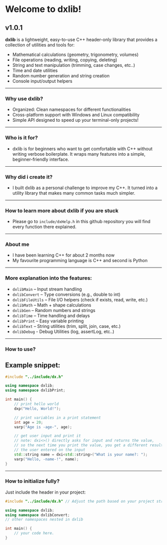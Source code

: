 # Welcome to dxlib!
## v1.0.1

**dxlib** is a lightweight, easy-to-use C++ header-only library that provides a collection of utilities and tools for:

- Mathematical calculations (geometry, trigonometry, volumes)
- File operations (reading, writing, copying, deleting)
- String and text manipulation (trimming, case changes, etc..)
- Time and date utilities
- Random number generation and string creation
- Console input/output helpers

---

### Why use dxlib?

- Organized: Clean namespaces for different functionalities
- Cross-platform support with Windows and Linux compatibility
- Simple API designed to speed up your terminal-only projects!

---

### Who is it for?

- dxlib is for beginners who want to get comfortable with C++
without writing verbose boilerplate. It wraps many features into a simple, beginner-friendly interface.

---

### Why did i create it?

- I built dxlib as a personal challenge to improve my C++.
It turned into a utility library that makes many common tasks much simpler.

---

### How to learn more about dxlib if you are stuck

- Please go to ``include/dxHelp.h`` in this github repository
you will find every function there explained.

---

### About me

- I have been learning C++ for about 2 months now
- My favourite programming language is C++ and second is Python

---

### More explanation into the features:

- `dxlibMain` – Input stream handling
- `dxlibConvert` – Type conversions (e.g., double to int)
- `dxlibFileUtils` – File I/O helpers (check if exists, read, write, etc.)
- `dxlibMath` – Math + shape calculations
- `dxlibGen` – Random numbers and strings
- `dxlibTime` – Time handling and delays
- `dxlibPrint` – Easy variable printing
- `dxlibText` – String utilities (trim, split, join, case, etc.)
- `dxlibDebug` - Debug Utilities (log, assertLog, etc..)

---

### How to use?
## Example snippet:

```cpp
#include "../include/dx.h"

using namespace dxlib;
using namespace dxlibPrint;

int main() {
    // print hello world
    dxp("Hello, World!");

    // print variables in a print statement
    int age = 20;
    varp("Age is -age-", age);

    // get user input and print it
    // note: dxi<>() directly asks for input and returns the value,
    // so the next time you print the value, you get a different result depending on what
    // the user entered on the input
    std::string name = dxi<std::string>("What is your name?: ");
    varp("Hello, -name-!", name);
}
```

---

### How to initialize fully?

Just include the header in your project:

```cpp
#include "../include/dx.h" // Adjust the path based on your project structure or compiler-type (it might be different)

using namespace dxlib;  
using namespace dxlibConvert;
// other namespaces nested in dxlib

int main() {
    // your code here.
}
```

